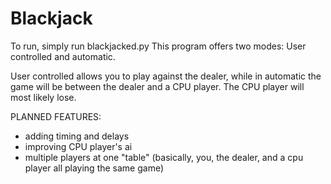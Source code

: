 # Blackjack

To run, simply run blackjacked.py
This program offers two modes: User controlled and automatic.

User controlled allows you to play against the dealer, while in automatic the game will be between the dealer and a CPU player. The CPU player will most likely lose.

PLANNED FEATURES:

- adding timing and delays
- improving CPU player's ai
- multiple players at one "table" (basically, you, the dealer, and a cpu player all playing the same game)
